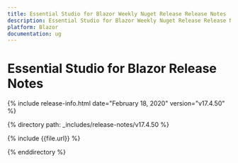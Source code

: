 ```yaml
---
title: Essential Studio for Blazor Weekly Nuget Release Release Notes  
description: Essential Studio for Blazor Weekly Nuget Release Release Notes  
platform: Blazor
documentation: ug
---
```


# Essential Studio for Blazor  Release Notes  

{% include release-info.html date="February 18, 2020"  version="v17.4.50" %} 

{% directory path: _includes/release-notes/v17.4.50 %}

{% include {{file.url}} %}

{% enddirectory %}

